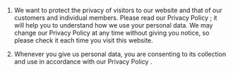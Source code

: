 1.  We want to protect the privacy of visitors to our website and that of our 
    customers and individual members. Please read our Privacy Policy ; it will 
    help you to understand how we use your personal data. We may change our 
    Privacy Policy at any time without giving you notice, so please check it 
    each time you visit this website.

2.  Whenever you give us personal data, you are consenting to its collection and
    use in accordance with our Privacy Policy .